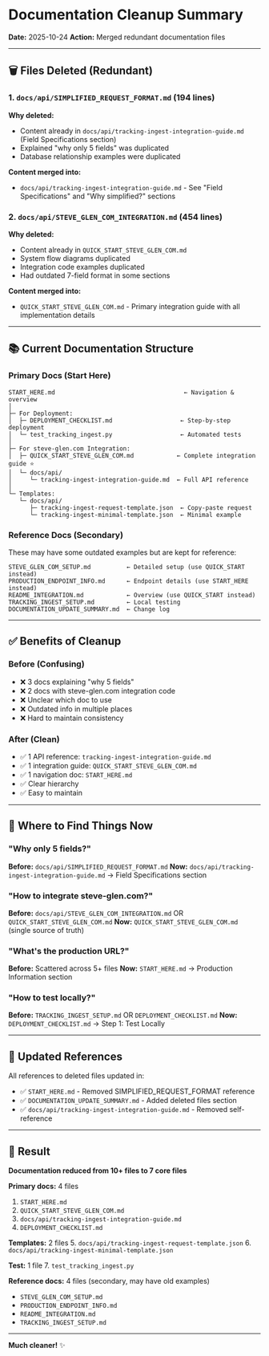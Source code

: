 # Documentation Cleanup Summary

**Date:** 2025-10-24
**Action:** Merged redundant documentation files

---

## 🗑️ Files Deleted (Redundant)

### 1. `docs/api/SIMPLIFIED_REQUEST_FORMAT.md` (194 lines)

**Why deleted:**
- Content already in `docs/api/tracking-ingest-integration-guide.md` (Field Specifications section)
- Explained "why only 5 fields" was duplicated
- Database relationship examples were duplicated

**Content merged into:**
- `docs/api/tracking-ingest-integration-guide.md` - See "Field Specifications" and "Why simplified?" sections

### 2. `docs/api/STEVE_GLEN_COM_INTEGRATION.md` (454 lines)

**Why deleted:**
- Content already in `QUICK_START_STEVE_GLEN_COM.md`
- System flow diagrams duplicated
- Integration code examples duplicated
- Had outdated 7-field format in some sections

**Content merged into:**
- `QUICK_START_STEVE_GLEN_COM.md` - Primary integration guide with all implementation details

---

## 📚 Current Documentation Structure

### Primary Docs (Start Here)

```
START_HERE.md                                    ← Navigation & overview
│
├─ For Deployment:
│  ├─ DEPLOYMENT_CHECKLIST.md                   ← Step-by-step deployment
│  └─ test_tracking_ingest.py                   ← Automated tests
│
├─ For steve-glen.com Integration:
│  ├─ QUICK_START_STEVE_GLEN_COM.md            ← Complete integration guide ⭐
│  └─ docs/api/
│     └─ tracking-ingest-integration-guide.md  ← Full API reference
│
└─ Templates:
   └─ docs/api/
      ├─ tracking-ingest-request-template.json  ← Copy-paste request
      └─ tracking-ingest-minimal-template.json  ← Minimal example
```

### Reference Docs (Secondary)

These may have some outdated examples but are kept for reference:

```
STEVE_GLEN_COM_SETUP.md          ← Detailed setup (use QUICK_START instead)
PRODUCTION_ENDPOINT_INFO.md      ← Endpoint details (use START_HERE instead)
README_INTEGRATION.md            ← Overview (use QUICK_START instead)
TRACKING_INGEST_SETUP.md         ← Local testing
DOCUMENTATION_UPDATE_SUMMARY.md  ← Change log
```

---

## ✅ Benefits of Cleanup

### Before (Confusing)
- ❌ 3 docs explaining "why 5 fields"
- ❌ 2 docs with steve-glen.com integration code
- ❌ Unclear which doc to use
- ❌ Outdated info in multiple places
- ❌ Hard to maintain consistency

### After (Clean)
- ✅ 1 API reference: `tracking-ingest-integration-guide.md`
- ✅ 1 integration guide: `QUICK_START_STEVE_GLEN_COM.md`
- ✅ 1 navigation doc: `START_HERE.md`
- ✅ Clear hierarchy
- ✅ Easy to maintain

---

## 🎯 Where to Find Things Now

### "Why only 5 fields?"
**Before:** `docs/api/SIMPLIFIED_REQUEST_FORMAT.md`
**Now:** `docs/api/tracking-ingest-integration-guide.md` → Field Specifications section

### "How to integrate steve-glen.com?"
**Before:** `docs/api/STEVE_GLEN_COM_INTEGRATION.md` OR `QUICK_START_STEVE_GLEN_COM.md`
**Now:** `QUICK_START_STEVE_GLEN_COM.md` (single source of truth)

### "What's the production URL?"
**Before:** Scattered across 5+ files
**Now:** `START_HERE.md` → Production Information section

### "How to test locally?"
**Before:** `TRACKING_INGEST_SETUP.md` OR `DEPLOYMENT_CHECKLIST.md`
**Now:** `DEPLOYMENT_CHECKLIST.md` → Step 1: Test Locally

---

## 📝 Updated References

All references to deleted files updated in:

- ✅ `START_HERE.md` - Removed SIMPLIFIED_REQUEST_FORMAT reference
- ✅ `DOCUMENTATION_UPDATE_SUMMARY.md` - Added deleted files section
- ✅ `docs/api/tracking-ingest-integration-guide.md` - Removed self-reference

---

## 🎉 Result

**Documentation reduced from 10+ files to 7 core files**

**Primary docs:** 4 files
1. `START_HERE.md`
2. `QUICK_START_STEVE_GLEN_COM.md`
3. `docs/api/tracking-ingest-integration-guide.md`
4. `DEPLOYMENT_CHECKLIST.md`

**Templates:** 2 files
5. `docs/api/tracking-ingest-request-template.json`
6. `docs/api/tracking-ingest-minimal-template.json`

**Test:** 1 file
7. `test_tracking_ingest.py`

**Reference docs:** 4 files (secondary, may have old examples)
- `STEVE_GLEN_COM_SETUP.md`
- `PRODUCTION_ENDPOINT_INFO.md`
- `README_INTEGRATION.md`
- `TRACKING_INGEST_SETUP.md`

---

**Much cleaner!** ✨
